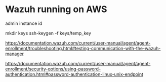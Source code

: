 # Wazuh running on AWS

admin
instance id

mkdir keys
ssh-keygen -f keys/temp_key

https://documentation.wazuh.com/current/user-manual/agent/agent-enrollment/troubleshooting.html#testing-communication-with-the-wazuh-manager

https://documentation.wazuh.com/current/user-manual/agent/agent-enrollment/security-options/using-password-authentication.html#password-authentication-linux-unix-endpoint